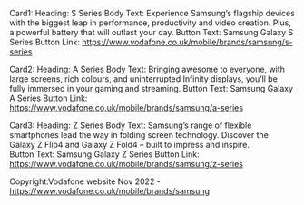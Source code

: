 Card1:
Heading: S Series
Body Text: Experience Samsung’s flagship devices with the biggest leap in performance, productivity and video creation. Plus, a powerful battery that will outlast your day. 
Button Text: Samsung Galaxy S Series
Button Link: https://www.vodafone.co.uk/mobile/brands/samsung/s-series

Card2: 
Heading: A Series
Body Text: Bringing awesome to everyone, with large screens, rich colours, and uninterrupted Infinity displays, you’ll be fully immersed in your gaming and streaming.
Button Text: Samsung Galaxy A Series
Button Link: https://www.vodafone.co.uk/mobile/brands/samsung/a-series

Card3:
Heading: Z Series
Body Text: Samsung’s range of flexible smartphones lead the way in folding screen technology. Discover the Galaxy Z Flip4 and Galaxy Z Fold4 – built to impress and inspire.  
Button Text: Samsung Galaxy Z Series
Button Link: https://www.vodafone.co.uk/mobile/brands/samsung/z-series

Copyright:Vodafone website Nov 2022 -  https://www.vodafone.co.uk/mobile/brands/samsung 
